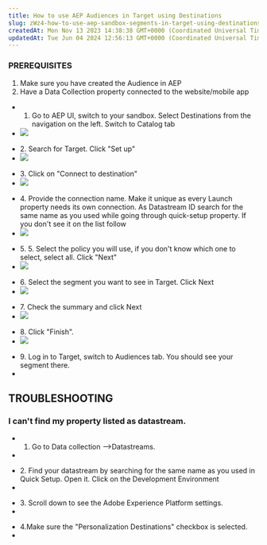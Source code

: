 ```yaml
---
title: How to use AEP Audiences in Target using Destinations
slug: zWz4-how-to-use-aep-sandbox-segments-in-target-using-destinations
createdAt: Mon Nov 13 2023 14:38:38 GMT+0000 (Coordinated Universal Time)
updatedAt: Tue Jun 04 2024 12:56:13 GMT+0000 (Coordinated Universal Time)
---
```


### PREREQUISITES

1. Make sure you have created the Audience in AEP
2. Have a Data Collection property connected to the website/mobile app

- 1) Go to AEP UI, switch to your sandbox. Select Destinations from the navigation on the left. Switch to Catalog tab
- ![](../../assets/DGNE-S5fii4ih0wJE93Ui_image.png)

* 2\. Search for Target. Click "Set up"
* ![](../../assets/PNMMMAD2lp7P90ub8Bdzc_image.png)

- 3\. Click on "Connect to destination"
- ![](../../assets/RfgHoKqXgvsqz9hlNE915_image.png)

* 4\. Provide the connection name. Make it unique as every Launch property needs its own connection. As Datastream ID search for the same name as you used while going through quick-setup property. If you don't see it on the list follow
* ![](../../assets/DlKgaM0ZdVHTJESzhY1X__image.png)

- 5\. 5. Select the policy you will use, if you don't know which one to select, select all. Click "Next"
- ![](../../assets/49HW3Ql0U_qrKFuM0PSPQ_image.png)

* 6\. Select the segment you want to see in Target. Click Next
* ![](../../assets/GbAnw9Lt0PC9idhvCRJsS_image.png)

- 7\. Check the summary and click Next
- ![](../../assets/ti2emzJq_GTcwxcBgrCyp_image.png)

* 8\. Click "Finish".&#x20;
* ![](../../assets/AahvCLQILK-2_Cei2chYC_image.png)

- 9\. Log in to Target, switch to Audiences tab. You should see your segment there.
-

## TROUBLESHOOTING

### I can't find my property listed as datastream.

- 1. Go to Data collection -->Datastreams.&#x20;
-

* 2\. Find your datastream by searching for the same name as you used in Quick Setup. Open it. Click on the Development Environment
*

- 3\. Scroll down to see the Adobe Experience Platform settings.&#x20;
-

* 4.Make sure the "Personalization Destinations" checkbox is selected.
*

